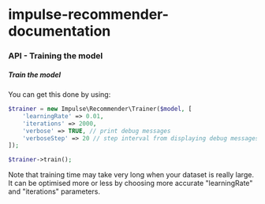 # impulse-recommender-documentation

### API - Training the model

##### Train the model

You can get this done by using:

```php
$trainer = new Impulse\Recommender\Trainer($model, [
    'learningRate' => 0.01,
    'iterations' => 2000,
    'verbose' => TRUE, // print debug messages
    'verboseStep' => 20 // step interval from displaying debug messages
]);

$trainer->train();
```

Note that training time may take very long when your dataset is really large. It can be optimised
more or less by
choosing more accurate "learningRate" and "iterations" parameters.

